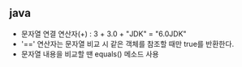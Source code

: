 ## java
- 문자열 연결 연산자(+) : 3 + 3.0 + "JDK" = "6.0JDK"
- '==' 연산자는 문자열 비교 시 같은 객체를 참조할 때만 true를 반환한다.
- 문자열 내용을 비교할 땐 equals() 메소드 사용
